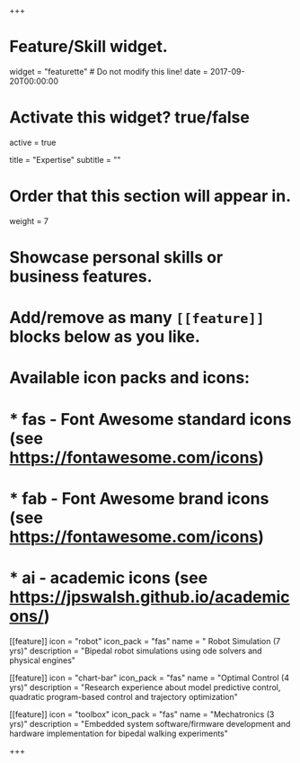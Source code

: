 +++
# Feature/Skill widget.
widget = "featurette"  # Do not modify this line!
date = 2017-09-20T00:00:00

# Activate this widget? true/false
active = true

title = "Expertise"
subtitle = ""

# Order that this section will appear in.
weight = 7

# Showcase personal skills or business features.
# 
# Add/remove as many `[[feature]]` blocks below as you like.
# 
# Available icon packs and icons:
# * fas - Font Awesome standard icons (see https://fontawesome.com/icons)
# * fab - Font Awesome brand icons (see https://fontawesome.com/icons)
# * ai - academic icons (see https://jpswalsh.github.io/academicons/)

[[feature]]
  icon = "robot"
  icon_pack = "fas"
  name = " Robot Simulation (7 yrs)"
  description = "Bipedal robot simulations using ode solvers and physical engines"
 
[[feature]]
  icon = "chart-bar"
  icon_pack = "fas"
  name = "Optimal Control (4 yrs)"
  description = "Research experience about model predictive control, quadratic program-based control and trajectory optimization"
  
[[feature]]
  icon = "toolbox"
  icon_pack = "fas"
  name = "Mechatronics (3 yrs)"
  description = "Embedded system software/firmware development and hardware implementation for bipedal walking experiments"  

+++
